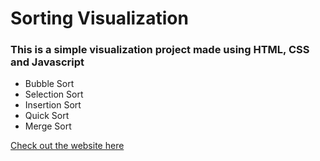 # Sorting Visualization
### This is a simple visualization project made using HTML, CSS and Javascript 
- Bubble Sort 
- Selection Sort
- Insertion Sort
- Quick Sort
- Merge Sort

[Check out the website here](https://akshatk806.github.io/sorting-visualizer/)
